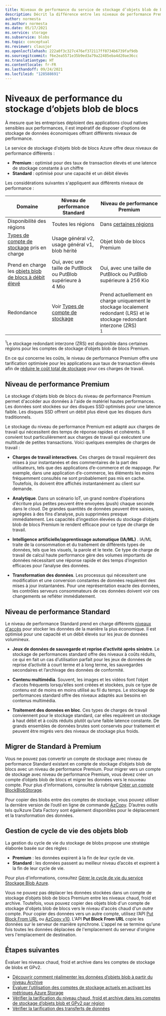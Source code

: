 ```yaml
---
title: Niveaux de performance du service de stockage d’objets blob de blocs – Stockage Azure
description: Décrit la différence entre les niveaux de performance Premium et Standard pour le stockage d’objets blob de blocs Azure.
author: normesta
ms.author: normesta
ms.date: 05/17/2021
ms.service: storage
ms.subservice: blobs
ms.topic: conceptual
ms.reviewer: clausjor
ms.openlocfilehash: 222a0f3c327c476ef372117ff0734b6739faf9db
ms.sourcegitcommit: f6e2ea5571e35b9ed3a79a22485eba4d20ae36cc
ms.translationtype: HT
ms.contentlocale: fr-FR
ms.lasthandoff: 09/24/2021
ms.locfileid: "128588691"
---
```

# <a name="performance-tiers-for-block-blob-storage"></a>Niveaux de performance du stockage d’objets blob de blocs

À mesure que les entreprises déploient des applications cloud natives sensibles aux performances, il est impératif de disposer d'options de stockage de données économiques offrant différents niveaux de performance.

Le service de stockage d'objets blob de blocs Azure offre deux niveaux de performance différents :

- **Premium** : optimisé pour des taux de transaction élevés et une latence de stockage constante à un chiffre
- **Standard** : optimisé pour une capacité et un débit élevés

Les considérations suivantes s'appliquent aux différents niveaux de performance :

| Domaine | Niveau de performance Standard | Niveau de performance Premium |
|--|--|--|
| Disponibilité des régions | Toutes les régions | Dans [certaines régions](https://azure.microsoft.com/global-infrastructure/services/?products=storage) |
| [Types de compte de stockage](../common/storage-account-overview.md#types-of-storage-accounts) pris en charge | Usage général v2, usage général v1, blob hérité | Objet blob de blocs Premium |
| Prend en charge les [objets blob de blocs à débit élevé](https://azure.microsoft.com/blog/high-throughput-with-azure-blob-storage/) | Oui, avec une taille de PutBlock ou PutBlob supérieure à 4 Mio | Oui, avec une taille de PutBlock ou PutBlob supérieure à 256 Kio |
| Redondance | Voir [Types de compte de stockage](../common/storage-account-overview.md#types-of-storage-accounts) | Prend actuellement en charge uniquement le stockage localement redondant (LRS) et le stockage redondant interzone (ZRS)<div role="complementary" aria-labelledby="zone-redundant-storage"><sup>1</sup></div> |

<div id="zone-redundant-storage"><sup>1</sup>Le stockage redondant interzone (ZRS) est disponible dans certaines régions pour les comptes de stockage d’objets blob de blocs Premium.</div>

En ce qui concerne les coûts, le niveau de performance Premium offre une tarification optimisée pour les applications aux taux de transaction élevés afin de [réduire le coût total de stockage](https://azure.microsoft.com/blog/reducing-overall-storage-costs-with-azure-premium-blob-storage/) pour ces charges de travail.

## <a name="premium-performance"></a>Niveau de performance Premium

Le stockage d'objets blob de blocs du niveau de performance Premium permet d'accéder aux données à l'aide de matériel hautes performances. Les données sont stockées sur des disques SSD optimisés pour une latence faible. Les disques SSD offrent un débit plus élevé que les disques durs traditionnels.

Le stockage du niveau de performance Premium est adapté aux charges de travail qui nécessitent des temps de réponse rapides et cohérents. Il convient tout particulièrement aux charges de travail qui exécutent une multitude de petites transactions. Voici quelques exemples de charges de travail :

- **Charges de travail interactives**. Ces charges de travail requièrent des mises à jour instantanées et des commentaires de la part des utilisateurs, tels que des applications d’e-commerce et de mappage. Par exemple, dans une application d’e-commerce, les éléments les moins fréquemment consultés ne sont probablement pas mis en cache. Toutefois, ils doivent être affichés instantanément au client sur demande.

- **Analytique**. Dans un scénario IoT, un grand nombre d’opérations d’écriture plus petites peuvent être envoyées (push) chaque seconde dans le cloud. De grandes quantités de données peuvent être saisies, agrégées à des fins d’analyse, puis supprimées presque immédiatement. Les capacités d’ingestion élevées du stockage d’objets blob de blocs Premium le rendent efficace pour ce type de charge de travail.

- **Intelligence artificielle/apprentissage automatique (IA/ML)** . IA/ML traite de la consommation et du traitement de différents types de données, tels que les visuels, la parole et le texte. Ce type de charge de travail de calcul haute performance gère des volumes importants de données nécessitant une réponse rapide et des temps d’ingestion efficaces pour l’analyse des données.

- **Transformation des données**. Les processus qui nécessitent une modification et une conversion constantes de données requièrent des mises à jour instantanées. Pour une représentation exacte des données, les contrôles serveurs consommateurs de ces données doivent voir ces changements se refléter immédiatement.

## <a name="standard-performance"></a>Niveau de performance Standard

Le niveau de performance Standard prend en charge différents [niveaux d'accès](storage-blob-storage-tiers.md) pour stocker les données de la manière la plus économique. Il est optimisé pour une capacité et un débit élevés sur les jeux de données volumineux.

- **Jeux de données de sauvegarde et reprise d’activité après sinistre**. Le stockage de performances standard offre des niveaux à coûts réduits, ce qui en fait un cas d’utilisation parfait pour les jeux de données de reprise d’activité à court terme et à long terme, les sauvegardes secondaires et l’archivage des données de conformité.

- **Contenu multimédia**. Souvent, les images et les vidéos font l’objet d’accès fréquents lorsqu’elles sont créées et stockées, puis ce type de contenu est de moins en moins utilisé au fil du temps. Le stockage de performances standard offre des niveaux adaptés aux besoins en contenus multimédia.

- **Traitement des données en bloc**. Ces types de charges de travail conviennent pour le stockage standard, car elles requièrent un stockage à haut débit et à coûts réduits plutôt qu’une faible latence constante. De grands ensembles de données brutes sont conservés pour traitement et peuvent être migrés vers des niveaux de stockage plus froids.

## <a name="migrate-from-standard-to-premium"></a>Migrer de Standard à Premium

Vous ne pouvez pas convertir un compte de stockage avec niveau de performance Standard existant en compte de stockage d’objets blob de blocs avec un niveau de performance Premium. Pour migrer vers un compte de stockage avec niveau de performance Premium, vous devez créer un compte d’objets blob de blocs et migrer les données vers le nouveau compte. Pour plus d’informations, consultez la rubrique [Créer un compte BlockBlobStorage](../common/storage-account-create.md).

Pour copier des blobs entre des comptes de stockage, vous pouvez utiliser la dernière version de l’outil en ligne de commande [AzCopy](../common/storage-use-azcopy-v10.md#transfer-data). D’autres outils tels qu’Azure Data Factory sont également disponibles pour le déplacement et la transformation des données.

## <a name="blob-lifecycle-management"></a>Gestion de cycle de vie des objets blob

La gestion du cycle de vie du stockage de blobs propose une stratégie élaborée basée sur des règles :

- **Premium** : les données expirent à la fin de leur cycle de vie.
- **Standard** : les données passent au meilleur niveau d’accès et expirent à la fin de leur cycle de vie.

Pour plus d'informations, consultez [Gérer le cycle de vie du service Stockage Blob Azure](./lifecycle-management-overview.md).

Vous ne pouvez pas déplacer les données stockées dans un compte de stockage d’objets blob de blocs Premium entre les niveaux chaud, froid et archive. Toutefois, vous pouvez copier des objets blob d'un compte de stockage d'objets blob de blocs vers le niveau d'accès chaud d'un *autre* compte. Pour copier des données vers un autre compte, utilisez l’API [Put Block From URL](/rest/api/storageservices/put-block-from-url) ou [AzCopy v10](../common/storage-use-azcopy-v10.md). L'API **Put Block From URL** copie les données sur le serveur de manière synchrone. L'appel ne se termine qu'une fois toutes les données déplacées de l'emplacement du serveur d'origine vers l'emplacement de destination.

## <a name="next-steps"></a>Étapes suivantes

Évaluer les niveaux chaud, froid et archive dans les comptes de stockage de blobs et GPv2.

- [Découvrir comment réalimenter les données d’objets blob à partir du niveau Archive](archive-rehydrate-overview.md)
- [Évaluer l’utilisation des comptes de stockage actuels en activant les métriques Azure Storage](./monitor-blob-storage.md)
- [Vérifier la tarification du niveau chaud, froid et archive dans les comptes de stockage d’objets blob et GPv2 par région](https://azure.microsoft.com/pricing/details/storage/)
- [Vérifier la tarification des transferts de données](https://azure.microsoft.com/pricing/details/data-transfers/)
